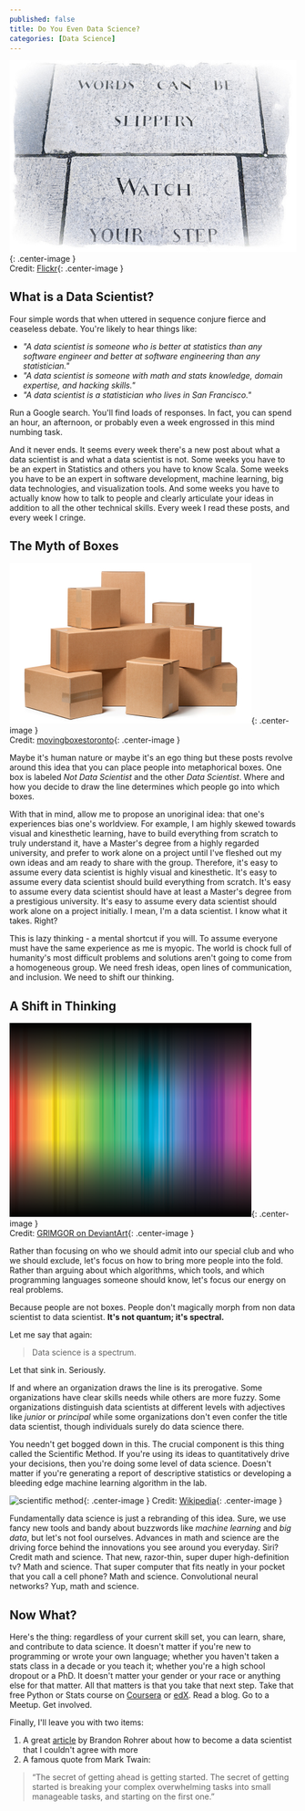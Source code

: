 ```yaml
---
published: false
title: Do You Even Data Science?
categories: [Data Science]
---
```

![slippery words](/assets/images/slippery_words.jpg?raw=true){: .center-image }  
Credit: [Flickr](https://images.duckduckgo.com/iu/?u=https%3A%2F%2Ffarm3.staticflickr.com%2F2876%2F9711837104_c82f29ac48_z.jpg&f=1){: .center-image }

## What is a Data Scientist?

Four simple words that when uttered in sequence conjure fierce and ceaseless debate. You're likely to hear things like:
- *"A data scientist is someone who is better at statistics than any software engineer and better at software engineering than any statistician."* 
- *"A data scientist is someone with math and stats knowledge, domain expertise, and hacking skills."* 
- *"A data scientist is a statistician who lives in San Francisco."* 

Run a Google search. You'll find loads of responses. In fact, you can spend an hour, an afternoon, or probably even a week engrossed in this mind numbing task. 

And it never ends. It seems every week there's a new post about what a data scientist is and what a data scientist is not. Some weeks you have to be an expert in Statistics and others you have to know Scala. Some weeks you have to be an expert in software development, machine learning, big data technologies, and visualization tools. And some weeks you have to actually know how to talk to people and clearly articulate your ideas in addition to all the other technical skills. Every week I read these posts, and every week I cringe. 

 ## The Myth of Boxes
 ![boxes](/assets/images/boxes.jpg?raw=true){: .center-image }  
 Credit: [movingboxestoronto](http://www.movingboxestoronto.net/portals/562/images/maintenance.jpg){: .center-image }
 
Maybe it's human nature or maybe it's an ego thing but these posts revolve around this idea that you can place people into metaphorical boxes. One box is labeled *Not Data Scientist* and the other *Data Scientist*. Where and how you decide to draw the line determines which people go into which boxes. 

With that in mind, allow me to propose an unoriginal idea: that one's experiences bias one's worldview. For example, I am highly skewed towards visual and kinesthetic learning, have to build everything from scratch to truly understand it, have a Master's degree from a highly regarded university, and prefer to work alone on a project until I've fleshed out my own ideas and am ready to share with the group. Therefore, it's easy to assume every data scientist is highly visual and kinesthetic. It's easy to assume every data scientist should build everything from scratch. It's easy to assume every data scientist should have at least a Master's degree from a prestigious university. It's easy to assume every data scientist should work alone on a project initially. I mean, I'm a data scientist. I know what it takes. Right?

This is lazy thinking - a mental shortcut if you will. To assume everyone must have the same experience as me is myopic. The world is chock full of humanity's most difficult problems and solutions aren't going to come from a homogeneous group. We need fresh ideas, open lines of communication, and inclusion. We need to shift our thinking.

## A Shift in Thinking
![spectrum](/assets/images/spectrum.png?raw=true){: .center-image }  
Credit: [GRlMGOR on DeviantArt](https://images.duckduckgo.com/iu/?u=http%3A%2F%2Ffc04.deviantart.net%2Ffs26%2Fi%2F2008%2F092%2F5%2Fe%2FSpectrum_by_GRlMGOR.png&f=1){: .center-image }

Rather than focusing on who we should admit into our special club and who we should exclude, let's focus on how to bring more people into the fold. Rather than arguing about which algorithms, which tools, and which programming languages someone should know, let's focus our energy on real problems. 

Because people are not boxes. People don't magically morph from non data scientist to data scientist. **It's not quantum; it's spectral.**

Let me say that again: 
> Data science is a spectrum. 

Let that sink in. Seriously. 

If and where an organization draws the line is its prerogative. Some organizations have clear skills needs while others are more fuzzy. Some organizations distinguish data scientists at different levels with adjectives like *junior* or *principal* while some organizations don't even confer the title data scientist, though individuals surely do data science there. 

You needn't get bogged down in this. The crucial component is this thing called the Scientific Method. If you're using its ideas to quantitatively drive your decisions, then you're doing some level of data science. Doesn't matter if you're generating a report of descriptive statistics or developing a bleeding edge machine learning algorithm in the lab.   

![scientific method](https://upload.wikimedia.org/wikipedia/commons/thumb/5/5c/The_Scientific_Method_as_an_Ongoing_Process.svg/900px-The_Scientific_Method_as_an_Ongoing_Process.svg.png){: .center-image }
Credit: [Wikipedia](https://en.wikipedia.org/wiki/Scientific_method){: .center-image }

Fundamentally data science is just a rebranding of this idea. Sure, we use fancy new tools and bandy about buzzwords like *machine learning* and *big data*, but let's not fool ourselves. Advances in math and science are the driving force behind the innovations you see around you everyday. Siri? Credit math and science. That new, razor-thin, super duper high-definition tv? Math and science. That super computer that fits neatly in your pocket that you call a cell phone? Math and science. Convolutional neural networks? Yup, math and science.

## Now What?
Here's the thing: regardless of your current skill set, you can learn, share, and contribute to data science. It doesn't matter if you're new to programming or wrote your own language; whether you haven't taken a stats class in a decade or you teach it; whether you're a high school dropout or a PhD. It doesn't matter your gender or your race or anything else for that matter. All that matters is that you take that next step. Take that free Python or Stats course on [Coursera](https://www.coursera.org/) or [edX](https://www.edx.org/). Read a blog. Go to a Meetup. Get involved. 

Finally, I'll leave you with two items: 
1. A great [article](https://brohrer.github.io/one_step_program_become_data_scientist.html) by Brandon Rohrer about how to become a data scientist that I couldn't agree with more
2. A famous quote from Mark Twain:
>“The secret of getting ahead is getting started. The secret of getting started is breaking your complex overwhelming tasks into small manageable tasks, and starting on the first one.”
